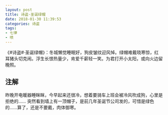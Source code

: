 ```yaml
---
layout: post
title: 诗盗·圣诞绿帽
date: 2018-01-30 11:39:53
categories: 诗盗
tags:
- 七律
- 喷
---
```

《#诗盗#·圣诞绿帽》：冬城懒觉睡眠好，狗皮皱纹迎风悼。绿帽难戴晓寒惊，红耳猪头切克闹。浮生长恨热量少，肯爱千薪轻一笑。为君打开小太阳，或向火边留晚照。

## 注解
昨晚开电暖器睡眯眯，今早起来还很冷，想着要骑车上班会被冷风吹成狗，心里是拒绝的……
突然看到墙上有一顶帽子，是前几年圣诞节公司发的，可惜是绿色的……算了，还是不要戴，肉体御寒。
